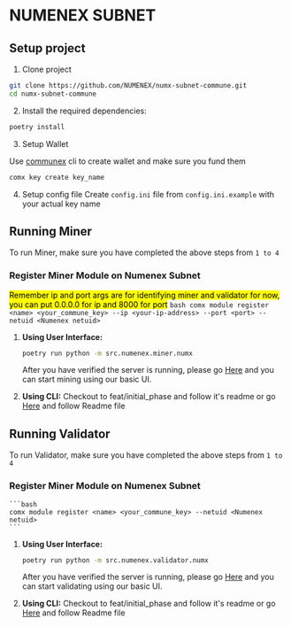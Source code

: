 # NUMENEX SUBNET
## Setup project
1. Clone project
```bash
git clone https://github.com/NUMENEX/numx-subnet-commune.git
cd numx-subnet-commune
```
2. Install the required dependencies:

```bash
poetry install
```
3. Setup Wallet

Use [communex](https://github.com/agicommies/communex) cli to create wallet and make sure you fund them

```bash
comx key create key_name
```
4. Setup config file
Create `config.ini` file from `config.ini.example` with your actual key name 


## Running Miner

To run Miner, make sure you have completed the above steps from `1 to 4`
### Register Miner Module on Numenex Subnet
<mark>Remember ip and port args are for identifying miner and validator for now, you can put 0.0.0.0 for ip and 8000 for port</mark>
    ```bash
    comx module register <name> <your_commune_key> --ip <your-ip-address> --port <port> --netuid <Numenex netuid>
    ```
1. **Using User Interface:**
    ```bash
    poetry run python -m src.numenex.miner.numx
    ```
    After you have verified the server is running, please go [Here](https://github.com/NUMENEX/QA-UI) and you can start mining using our basic UI.

2. **Using CLI:**
    Checkout to feat/initial_phase and follow it's readme or go [Here](https://github.com/NUMENEX/numx-subnet-commune/tree/feat/initial_phase) and follow Readme file

## Running Validator

To run Validator, make sure you have completed the above steps from `1 to 4`
### Register Miner Module on Numenex Subnet
    ```bash
    comx module register <name> <your_commune_key> --netuid <Numenex netuid>
    ```
1. **Using User Interface:**
    ```bash
    poetry run python -m src.numenex.validator.numx
    ```
    After you have verified the server is running, please go [Here](https://github.com/NUMENEX/QA-UI) and you can start validating using our basic UI.

2. **Using CLI:**
    Checkout to feat/initial_phase and follow it's readme or go [Here](https://github.com/NUMENEX/numx-subnet-commune/tree/feat/initial_phase) and follow Readme file
